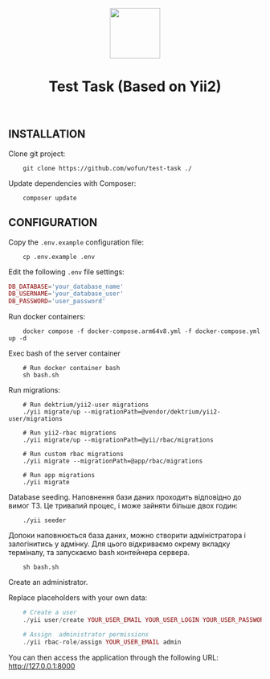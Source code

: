 <p align="center">
    <a href="https://github.com/yiisoft" target="_blank">
        <img src="https://avatars0.githubusercontent.com/u/993323" height="100px">
    </a>
    <h1 align="center">Test Task (Based on Yii2)</h1>
    <br>
</p>


INSTALLATION
------------
Clone git project:
~~~
    git clone https://github.com/wofun/test-task ./
~~~

Update dependencies with Composer:
~~~
    composer update  
~~~


CONFIGURATION
-------------

Copy the `.env.example` configuration file:
~~~
    cp .env.example .env
~~~

Edit the following `.env` file settings:

```php
DB_DATABASE='your_database_name'
DB_USERNAME='your_database_user'
DB_PASSWORD='user_password'
```

Run docker containers:
~~~
    docker compose -f docker-compose.arm64v8.yml -f docker-compose.yml up -d
~~~

Exec bash of the server container 
~~~
    # Run docker container bash
    sh bash.sh
~~~

Run migrations:
~~~
    # Run dektrium/yii2-user migrations
    ./yii migrate/up --migrationPath=@vendor/dektrium/yii2-user/migrations

    # Run yii2-rbac migrations
    ./yii migrate/up --migrationPath=@yii/rbac/migrations

    # Run custom rbac migrations
    ./yii migrate --migrationPath=@app/rbac/migrations

    # Run app migrations
    ./yii migrate
~~~

Database seeding.
Наповнення бази даних проходить відповідно до вимог ТЗ. Це тривалий процес, і може зайняти більше двох годин:
~~~
    ./yii seeder
~~~

Допоки наповнюється база даних, можно створити адміністратора і залогінитись у адмінку. Для цього відкриваємо окрему вкладку терміналу, та запускаємо bash контейнера сервера.
~~~
    sh bash.sh
~~~

Create an administrator.

Replace placeholders with your own data:
```php
    # Create a user
    ./yii user/create YOUR_USER_EMAIL YOUR_USER_LOGIN YOUR_USER_PASSWORD

    # Assign  administrator permissions
    ./yii rbac-role/assign YOUR_USER_EMAIL admin
```

You can then access the application through the following URL:
    http://127.0.0.1:8000

